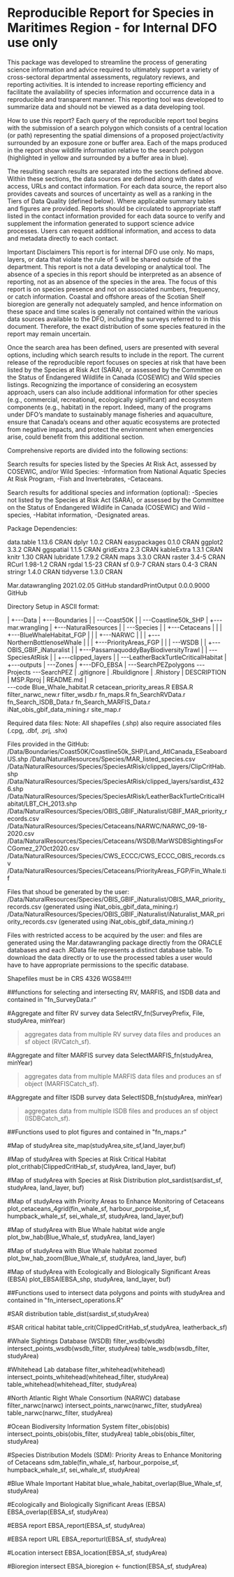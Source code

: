 # Reproducible Report for Species in Maritimes Region - for Internal DFO use only

<!-- badges: start -->
<!-- badges: end -->

This package was developed to streamline the process of generating science information and advice required to ultimately support a variety of cross-sectoral departmental assessments, regulatory reviews, and reporting activities. It is intended to increase reporting efficiency and facilitate the availability of species information and occurrence data in a reproducible and transparent manner. This reporting tool was developed to summarize data and should not be viewed as a data developing tool.

How to use this report?
Each query of the reproducible report tool begins with the submission of a search polygon which consists of a central location (or path) representing the spatial dimensions of a proposed project/activity surrounded by an exposure zone or buffer area. Each of the maps produced in the report show wildlife information relative to the search polygon (highlighted in yellow and surrounded by a buffer area in blue). 

The resulting search results are separated into the sections defined above. Within these sections, the data sources are defined along with dates of access, URLs and contact information. For each data source, the report also provides caveats and sources of uncertainty as well as a ranking in the Tiers of Data Quality (defined below). Where applicable summary tables and figures are provided. Reports should be circulated to appropriate staff listed in the contact information provided for each data source to verify and supplement the information generated to support science advice processes. Users can request additional information, and access to data and metadata directly to each contact. 

Important Disclaimers
This report is for internal DFO use only. No maps, layers, or data that violate the rule of 5 will be shared outside of the department. 
This report is not a data developing or analytical tool.
The absence of a species in this report should be interpreted as an absence of reporting, not as an absence of the species in the area. 
The focus of this report is on species presence and not on associated numbers, frequency, or catch information. 
Coastal and offshore areas of the Scotian Shelf bioregion are generally not adequately sampled, and hence information on these space and time scales is generally not contained within the various data sources available to the DFO, including the surveys referred to in this document. Therefore, the exact distribution of some species featured in the report may remain uncertain.

Once the search area has been defined, users are presented with several options, including which search results to include in the report. The current release of the reproducible report focuses on species at risk that have been listed by the Species at Risk Act (SARA), or assessed by the Committee on the Status of Endangered Wildlife in Canada (COSEWIC) and Wild species listings. Recognizing the importance of considering an ecosystem approach, users can also include additional information for other species (e.g., commercial, recreational, ecologically significant) and ecosystem components (e.g., habitat) in the report. Indeed, many of the programs under DFO’s mandate to sustainably manage fisheries and aquaculture, ensure that Canada’s oceans and other aquatic ecosystems are protected from negative impacts, and protect the environment when emergencies arise, could benefit from this additional section. 

Comprehensive reports are divided into the following sections:

Search results for species listed by the Species At Risk Act, assessed by COSEWIC, and/or Wild Species:
-Information from National Aquatic Species At Risk Program,
-Fish and Invertebrates,
-Cetaceans. 	

Search results for additional species and information (optional):
-Species not listed by the Species at Risk Act (SARA), or assessed by the Committee on the Status of Endangered Wildlife in Canada (COSEWIC) and Wild -species,
-Habitat information,
-Designated areas.

Package Dependencies:

data.table          1.13.6      CRAN
dplyr               1.0.2       CRAN
easypackages        0.1.0       CRAN
ggplot2             3.3.2       CRAN
ggspatial           1.1.5       CRAN
gridExtra           2.3         CRAN
kableExtra          1.3.1       CRAN
knitr               1.30        CRAN
lubridate           1.7.9.2     CRAN
maps                3.3.0       CRAN
raster              3.4-5       CRAN
RCurl               1.98-1.2    CRAN
rgdal               1.5-23      CRAN
sf                  0.9-7       CRAN
stars               0.4-3       CRAN
stringr             1.4.0       CRAN
tidyverse           1.3.0       CRAN

Mar.datawrangling   2021.02.05  GitHub
standardPrintOutput 0.0.0.9000  GitHub


Directory Setup in ASCII format:

|
+---Data
|   +---Boundaries
|   |   \---Coast50K
|   |       \---Coastline50k_SHP
|   +---mar.wrangling
|   +---NaturalResources
|   |   \---Species
|   |       +---Cetaceans
|   |       |   +---BlueWhaleHabitat_FGP
|   |       |   +---NARWC
|   |       |   +---NorthernBottlenoseWhale
|   |       |   +---PriorityAreas_FGP
|   |       |   \---WSDB
|   |       +---OBIS_GBIF_iNaturalist
|   |       +---PassamaquoddyBayBiodiversityTrawl
|   |       \---SpeciesAtRisk
|   |           +---clipped_layers
|   |           \---LeatherBackTurtleCriticalHabitat
|   +---outputs
|   \---Zones
|       +---DFO_EBSA
|       \---SearchPEZpolygons
\---Projects
    \---SearchPEZ
        |   .gitignore
        |   .Rbuildignore
        |   .Rhistory
        |   DESCRIPTION
        |   MSP.Rproj
        |   README.md
        |   
        \---code
                Blue_Whale_habitat.R
                cetacean_priority_areas.R
                EBSA.R
                filter_narwc_new.r
                filter_wsdb.r
                fn_maps.R
                fn_SearchRVData.r
                fn_Search_ISDB_Data.r
                fn_Search_MARFIS_Data.r
                iNat_obis_gbif_data_mining.r
                site_map.r
                
Required data files:
Note: All shapefiles (.shp) also require associated files (.cpg, .dbf, .prj, .shx)

Files provided in the GitHub:
/Data/Boundaries/Coast50K/Coastline50k_SHP/Land_AtlCanada_ESeaboardUS.shp
/Data/NaturalResources/Species/MAR_listed_species.csv
/Data/NaturalResources/Species/SpeciesAtRisk/clipped_layers/ClipCritHab.shp
/Data/NaturalResources/Species/SpeciesAtRisk/clipped_layers/sardist_4326.shp
/Data/NaturalResources/Species/SpeciesAtRisk/LeatherBackTurtleCriticalHabitat/LBT_CH_2013.shp
/Data/NaturalResources/Species/OBIS_GBIF_iNaturalist/GBIF_MAR_priority_records.csv
/Data/NaturalResources/Species/Cetaceans/NARWC/NARWC_09-18-2020.csv
/Data/NaturalResources/Species/Cetaceans/WSDB/MarWSDBSightingsForCGomez_27Oct2020.csv
/Data/NaturalResources/Species/CWS_ECCC/CWS_ECCC_OBIS_records.csv
/Data/NaturalResources/Species/Cetaceans/PriorityAreas_FGP/Fin_Whale.tif


Files that shoud be generated by the user:
/Data/NaturalResources/Species/OBIS_GBIF_iNaturalist/OBIS_MAR_priority_records.csv (generated using iNat_obis_gbif_data_mining.r)
/Data/NaturalResources/Species/OBIS_GBIF_iNaturalist/iNaturalist_MAR_priority_records.csv (generated using iNat_obis_gbif_data_mining.r)

Files with restricted access to be acquired by the user:
<ISDB> and <MARFIS> files are generated using the Mar.datawrangling package directly from the ORACLE databases and each .RData file represents a distinct database table.  To download the data directly or to use the processed tables a user would have to have appropriate permissions to the specific database.


Shapefiles must be in CRS 4326 WGS84!!!!



##functions for selecting and intersecting RV, MARFIS, and ISDB data and contained in "fn_SurveyData.r" 

#Aggregate and filter RV survey data
SelectRV_fn(SurveyPrefix, File, studyArea, minYear)
>aggregates data from multiple RV survey data files and produces an sf object (RVCatch_sf).

#Aggregate and filter MARFIS survey data
SelectMARFIS_fn(studyArea, minYear)
>aggregates data from multiple MARFIS data files and produces an sf object (MARFISCatch_sf).

#Aggregate and filter ISDB survey data
SelectISDB_fn(studyArea, minYear)
>aggregates data from multiple ISDB files and produces an sf object (ISDBCatch_sf).




##Functions used to plot figures and contained in "fn_maps.r"

#Map of studyArea
site_map(studyArea,site_sf,land_layer,buf)


#Map of studyArea with Species at Risk Critical Habitat
plot_crithab(ClippedCritHab_sf, studyArea, land_layer, buf)


#Map of studyArea with Species at Risk Distribution
plot_sardist(sardist_sf, studyArea, land_layer, buf)


#Map of studyArea with Priority Areas to Enhance Monitoring of Cetaceans
plot_cetaceans_4grid(fin_whale_sf, harbour_porpoise_sf, humpback_whale_sf, 
                    sei_whale_sf, studyArea, land_layer,buf)
                               
#Map of studyArea with Blue Whale habitat wide angle
plot_bw_hab(Blue_Whale_sf, studyArea, land_layer)


#Map of studyArea with Blue Whale habitat zoomed
plot_bw_hab_zoom(Blue_Whale_sf, studyArea, land_layer, buf)


#Map of studyArea with Ecologically and Biologically Significant Areas (EBSA)
plot_EBSA(EBSA_shp, studyArea, land_layer, buf)







##Functions used to intersect data polygons and points with studyArea and contained in "fn_intersect_operations.R"

#SAR distribution
table_dist(sardist_sf,studyArea)

#SAR critical habitat
table_crit(ClippedCritHab_sf,studyArea, leatherback_sf)

#Whale Sightings Database (WSDB)
filter_wsdb(wsdb)
intersect_points_wsdb(wsdb_filter, studyArea)
table_wsdb(wsdb_filter, studyArea)

#Whitehead Lab database
filter_whitehead(whitehead)
intersect_points_whitehead(whitehead_filter, studyArea)
table_whitehead(whitehead_filter, studyArea)

#North Atlantic Right Whale Consortium (NARWC) database
filter_narwc(narwc)
intersect_points_narwc(narwc_filter, studyArea)
table_narwc(narwc_filter, studyArea)

#Ocean Biodiversity Information System
filter_obis(obis)
intersect_points_obis(obis_filter, studyArea)
table_obis(obis_filter, studyArea)

#Species Distribution Models (SDM): Priority Areas to Enhance Monitoring of Cetaceans
sdm_table(fin_whale_sf, harbour_porpoise_sf, humpback_whale_sf, sei_whale_sf, studyArea)


#Blue Whale Important Habitat
blue_whale_habitat_overlap(Blue_Whale_sf, studyArea)

#Ecologically and Biologically Significant Areas (EBSA)
EBSA_overlap(EBSA_sf, studyArea)

#EBSA report
EBSA_report(EBSA_sf, studyArea)

#EBSA report URL
EBSA_reporturl(EBSA_sf, studyArea)

#Location intersect
EBSA_location(EBSA_sf, studyArea)

#Bioregion intersect
EBSA_bioregion <- function(EBSA_sf, studyArea)






















